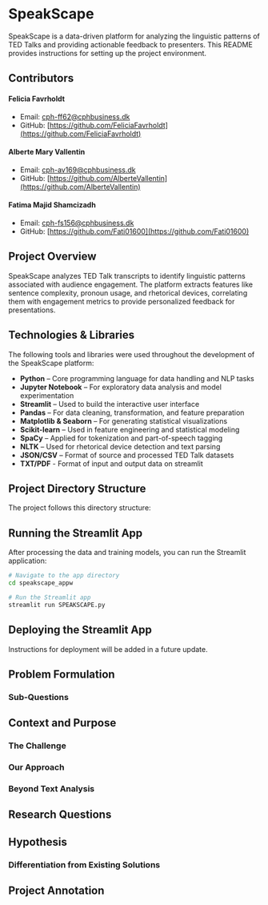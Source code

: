 # SpeakScape 

SpeakScape is a data-driven platform for analyzing the linguistic patterns of TED Talks and providing actionable feedback to presenters. This README provides instructions for setting up the project environment.

## Contributors

#### **Felicia Favrholdt**
- Email: [cph-ff62@cphbusiness.dk](mailto:cph-ff62@cphbusiness.dk)  
- GitHub: [https://github.com/FeliciaFavrholdt](https://github.com/FeliciaFavrholdt)  

#### **Alberte Mary Vallentin**
- Email: [cph-av169@cphbusiness.dk](mailto:cph@av169@cphbusiness.dk)
- GitHub: [https://github.com/AlberteVallentin](https://github.com/AlberteVallentin)

#### **Fatima Majid Shamcizadh**
- Email: [cph-fs156@cphbusiness.dk](mailto:cph-fs156@cphbusiness.dk)
- GitHub: [https://github.com/Fati01600](https://github.com/Fati01600)

## Project Overview

SpeakScape analyzes TED Talk transcripts to identify linguistic patterns associated with audience engagement. The platform extracts features like sentence complexity, pronoun usage, and rhetorical devices, correlating them with engagement metrics to provide personalized feedback for presentations.

## Technologies & Libraries
The following tools and libraries were used throughout the development of the SpeakScape platform:

- **Python** – Core programming language for data handling and NLP tasks  
- **Jupyter Notebook** – For exploratory data analysis and model experimentation  
- **Streamlit** – Used to build the interactive user interface  
- **Pandas** – For data cleaning, transformation, and feature preparation  
- **Matplotlib & Seaborn** – For generating statistical visualizations  
- **Scikit-learn** – Used in feature engineering and statistical modeling  
- **SpaCy** – Applied for tokenization and part-of-speech tagging  
- **NLTK** – Used for rhetorical device detection and text parsing  
- **JSON/CSV** – Format of source and processed TED Talk datasets
- **TXT/PDF** - Format of input and output data on streamlit

## Project Directory Structure

The project follows this directory structure:


## Running the Streamlit App

After processing the data and training models, you can run the Streamlit application:

```bash
# Navigate to the app directory
cd speakscape_appw

# Run the Streamlit app
streamlit run SPEAKSCAPE.py
```

## Deploying the Streamlit App

Instructions for deployment will be added in a future update.


## Problem Formulation



### Sub-Questions


## Context and Purpose



### The Challenge



### Our Approach


### Beyond Text Analysis



## Research Questions



## Hypothesis


### Differentiation from Existing Solutions



## Project Annotation
